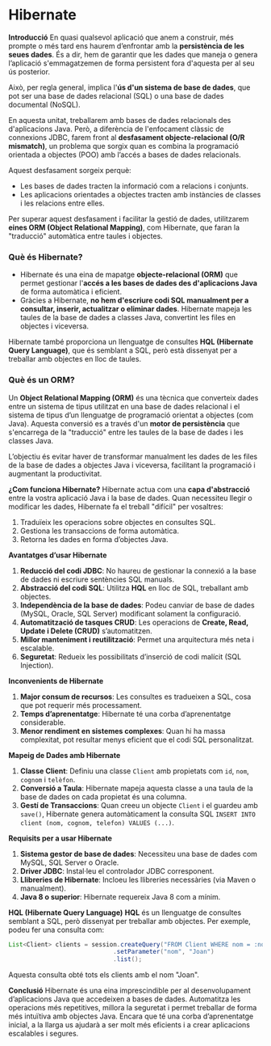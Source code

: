 
# Hibernate

**Introducció**
En quasi qualsevol aplicació que anem a construir, més prompte o més tard ens haurem d’enfrontar amb la **persistència de les seues dades**. És a dir, hem de garantir que les dades que maneja o genera l’aplicació s'emmagatzemen de forma persistent fora d'aquesta per al seu ús posterior.

Això, per regla general, implica l'**ús d'un sistema de base de dades**, que pot ser una base de dades relacional (SQL) o una base de dades documental (NoSQL). 

En aquesta unitat, treballarem amb bases de dades relacionals des d'aplicacions Java. Però, a diferència de l'enfocament clàssic de connexions JDBC, farem front al **desfasament objecte-relacional (O/R mismatch)**, un problema que sorgix quan es combina la programació orientada a objectes (POO) amb l’accés a bases de dades relacionals.

Aquest desfasament sorgeix perquè:
- Les bases de dades tracten la informació com a relacions i conjunts.
- Les aplicacions orientades a objectes tracten amb instàncies de classes i les relacions entre elles.

Per superar aquest desfasament i facilitar la gestió de dades, utilitzarem **eines ORM (Object Relational Mapping)**, com Hibernate, que faran la "traducció" automàtica entre taules i objectes.

### **Què és Hibernate?**
* Hibernate és una eina de mapatge **objecte-relacional (ORM)** que permet gestionar l'**accés a les bases de dades des d'aplicacions Java** de forma automàtica i eficient. 
* Gràcies a Hibernate, **no hem  d'escriure codi SQL manualment per a consultar, inserir, actualitzar o eliminar dades**. Hibernate mapeja les taules de la base de dades a classes Java, convertint les files en objectes i viceversa.

Hibernate també proporciona un llenguatge de consultes **HQL (Hibernate Query Language)**, que és semblant a SQL, però està dissenyat per a treballar amb objectes en lloc de taules.

### **Què és un ORM?**
Un **Object Relational Mapping (ORM)** és una tècnica que converteix dades entre un sistema de tipus utilitzat en una base de dades relacional i el sistema de tipus d’un llenguatge de programació orientat a objectes (com Java). Aquesta conversió es a través d'un **motor de persistència** que s'encarrega de la "traducció" entre les taules de la base de dades i les classes Java.


L’objectiu és evitar haver de transformar manualment les dades de les files de la base de dades a objectes Java i viceversa, facilitant la programació i augmentant la productivitat.

**¿Com funciona Hibernate?**
Hibernate actua com una **capa d'abstracció** entre la vostra aplicació Java i la base de dades. Quan necessiteu llegir o modificar les dades, Hibernate fa el treball "difícil" per vosaltres:
1. Traduïeix les operacions sobre objectes en consultes SQL.
2. Gestiona les transaccions de forma automàtica.
3. Retorna les dades en forma d’objectes Java.

**Avantatges d’usar Hibernate**
1. **Reducció del codi JDBC**: No haureu de gestionar la connexió a la base de dades ni escriure sentències SQL manuals.
2. **Abstracció del codi SQL**: Utilitza **HQL** en lloc de SQL, treballant amb objectes.
3. **Independència de la base de dades**: Podeu canviar de base de dades (MySQL, Oracle, SQL Server) modificant solament la configuració.
4. **Automatització de tasques CRUD**: Les operacions de **Create, Read, Update i Delete (CRUD)** s’automatitzen.
5. **Millor manteniment i reutilització**: Permet una arquitectura més neta i escalable.
6. **Seguretat**: Redueix les possibilitats d’inserció de codi malícit (SQL Injection).

**Inconvenients de Hibernate**
1. **Major consum de recursos**: Les consultes es tradueixen a SQL, cosa que pot requerir més processament.
2. **Temps d’aprenentatge**: Hibernate té una corba d’aprenentatge considerable.
3. **Menor rendiment en sistemes complexes**: Quan hi ha massa complexitat, pot resultar menys eficient que el codi SQL personalitzat.

**Mapeig de Dades amb Hibernate**
1. **Classe Client**: Definiu una classe `Client` amb propietats com `id`, `nom`, `cognom` i `telèfon`.
2. **Conversió a Taula**: Hibernate mapeja aquesta classe a una taula de la base de dades on cada propietat és una columna.
3. **Gestí de Transaccions**: Quan creeu un objecte `Client` i el guardeu amb `save()`, Hibernate genera automàticament la consulta SQL `INSERT INTO client (nom, cognom, telefon) VALUES (...)`.

**Requisits per a usar Hibernate**
1. **Sistema gestor de base de dades**: Necessiteu una base de dades com MySQL, SQL Server o Oracle.
2. **Driver JDBC**: Instal·leu el controlador JDBC corresponent.
3. **Llibreries de Hibernate**: Incloeu les llibreries necessàries (via Maven o manualment).
4. **Java 8 o superior**: Hibernate requereix Java 8 com a mínim.

**HQL (Hibernate Query Language)**
**HQL** és un llenguatge de consultes semblant a SQL, però dissenyat per treballar amb objectes. Per exemple, podeu fer una consulta com:
```java
List<Client> clients = session.createQuery("FROM Client WHERE nom = :nom")
                             .setParameter("nom", "Joan")
                             .list();
```
Aquesta consulta obté tots els clients amb el nom "Joan".

**Conclusió**
Hibernate és una eina imprescindible per al desenvolupament d’aplicacions Java que accedeixen a bases de dades. Automatitza les operacions més repetitives, millora la seguretat i permet treballar de forma més intuïtiva amb objectes Java. Encara que té una corba d’aprenentatge inicial, a la llarga us ajudarà a ser molt més eficients i a crear aplicacions escalables i segures.

